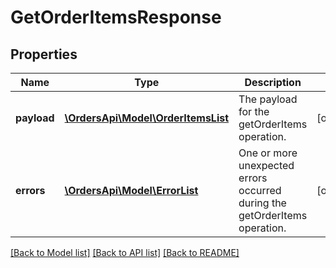 # GetOrderItemsResponse

## Properties
Name | Type | Description | Notes
------------ | ------------- | ------------- | -------------
**payload** | [**\OrdersApi\Model\OrderItemsList**](OrderItemsList.md) | The payload for the getOrderItems operation. | [optional] 
**errors** | [**\OrdersApi\Model\ErrorList**](ErrorList.md) | One or more unexpected errors occurred during the getOrderItems operation. | [optional] 

[[Back to Model list]](../README.md#documentation-for-models) [[Back to API list]](../README.md#documentation-for-api-endpoints) [[Back to README]](../README.md)


